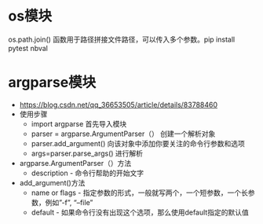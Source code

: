 
# os模块
os.path.join() 函数用于路径拼接文件路径，可以传入多个参数。pip install pytest nbval

# argparse模块

- https://blog.csdn.net/qq_36653505/article/details/83788460
- 使用步骤
  - import argparse 首先导入模块
  - parser = argparse.ArgumentParser（） 创建一个解析对象
  - parser.add_argument() 向该对象中添加你要关注的命令行参数和选项
  - args=parser.parse_args() 进行解析
- argparse.ArgumentParser（）方法
  - description - 命令行帮助的开始文字
- add_argument()方法
  - name or flags - 指定参数的形式，一般就写两个，一个短参数，一个长参数，例如”-f”, “–file”
  - default - 如果命令行没有出现这个选项，那么使用default指定的默认值
